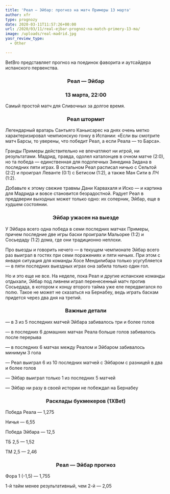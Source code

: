 ```yaml
---
title: 'Реал — Эйбар: прогноз на матч Примеры 13 марта'
author: xfr
type: prognozy
date: 2020-03-11T11:57:26+00:00
url: /2020/03/11/real-ejbar-prognoz-na-match-primery-13-ma/
image: /uploads/real-madrid.jpg
yasr_review_type:
  - Other

---
```

BetBro представляет прогноз на поединок фаворита и аутсайдера испанского первенства.

<h3 style="text-align: center">
  <strong>Реал &#8212; Эйбар</strong>
</h3>

<h3 style="text-align: center">
  <strong>13 марта, 22:00</strong>
</h3>

Самый простой матч для Сливочных за долгое время.

<h3 style="text-align: center">
  <strong>Реал штормит</strong>
</h3>

Легендарный вратарь Сантьяго Каньисарес на днях очень метко характеризировал чемпионскую гонку в Испании: «Если вы смотрите матч Барсы, то уверены, что победит Реал, а если Реала &#8212; то Барса».

Гранды Примеры действительно не впечатляют ни игрой, ни результатами. Мадрид, правда, одолел каталонцев в очном матче (2:0), но та победа &#8212; единственная для подопечных Зинедина Зидана в последних пяти играх. В остальном Реал расписал ничью с Сельтой (2:2) и проиграл Леванте (0:1) с Бетисом (1:2), а также Ман Сити в ЛЧ (1:2).

Добавьте к этому свежие травмы Дани Карвахаля и Иско &#8212; и картина для Мадрида и вовсе становится безрадостной. Радует Реал в преддверии выходных может только одно: их соперник, Эйбар, еще в худшем состоянии.

<h3 style="text-align: center">
  <strong>Эйбар ужасен на выезде</strong>
</h3>

У Эйбара всего одна победа в семи последних матчах Примеры, причем последние две игры баски проиграли Мальорке (1:2) и Сосьедаду (1:2) дома, где они традиционно неплохи.

Про выезды и говорить нечего &#8212; в текущем чемпионате Эйбар всего раз выиграл в гостях при семи поражениях и пяти ничьих. При этом с января ситуация для команды Хосе Мендилибара только усугубляется &#8212; в пяти последних выездных играх она забила только один гол.

Но и это еще не все. На неделе, пока Реал и другие испанские команды отдыхали, Эйбар под ливнем играл перенесенный матч против Сосьедада, в котором к концу второго тайма уже еле передвигался по полю. Такое не может не сказаться на Бернабеу, ведь играть баскам придется через два дня на третий.

<h3 style="text-align: center">
  <strong>Важные детали</strong>
</h3>

&#8212; в 3 из 5 последних матчей Эйбара забивалось три и более голов

&#8212; в последних 6 домашних матчах Реала больше голов забивалось после перерыва

&#8212; в последних 6 матчах между Реалом и Эйбаром забивалось минимум 3 гола

&#8212; Реал выиграл 6 из 10 последних матчей с Эйбаром с разницей в два и более голов

&#8212; Эйбар выиграл только 1 из последних 5 матчей

&#8212; Эйбар ни разу в своей истории не побеждал на Бернабеу

<h3 style="text-align: center">
  <strong>Расклады букмекеров (1XBet)</strong>
</h3>

Победа Реала &#8212; 1,275

Ничья &#8212; 6,55

Победа Эйбара &#8212; 12,5

ТБ 2,5 &#8212; 1,52

ТМ 2,5 &#8212; 2,46

<h3 style="text-align: center">
  Реал &#8212; Эйбар прогноз
</h3>

Фора 1 (-1,5) &#8212; 1,755

1-й тайм менее результативный, чем 2-й &#8212; 2,05